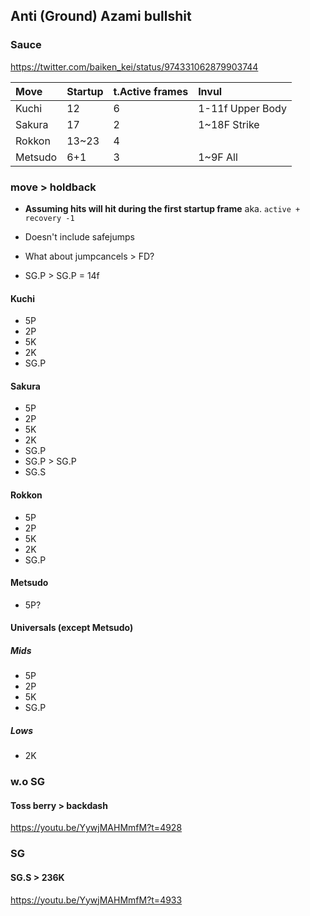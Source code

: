 

## Anti (Ground) Azami bullshit

### Sauce

https://twitter.com/baiken_kei/status/974331062879903744


| Move    | Startup | t.Active frames | Invul            |
|:--------|:--------|:----------------|:-----------------|
| Kuchi   | 12      | 6               | 1-11f Upper Body |
| Sakura  | 17      | 2               | 1~18F Strike     |
| Rokkon  | 13~23   | 4               |                  |
| Metsudo | 6+1     | 3               | 1~9F All         |

### move > holdback

- **Assuming hits will hit during the first startup frame** aka. `active + recovery -1`

- Doesn't include safejumps

- What about jumpcancels > FD?

- SG.P > SG.P = 14f 

#### Kuchi

- 5P
- 2P
- 5K
- 2K
- SG.P

#### Sakura

- 5P
- 2P
- 5K
- 2K
- SG.P
- SG.P > SG.P
- SG.S
#### Rokkon

- 5P
- 2P
- 5K
- 2K
- SG.P

#### Metsudo

- 5P?

#### Universals (except Metsudo)

##### Mids

- 5P
- 2P
- 5K
- SG.P

##### Lows

- 2K

### w.o SG

#### Toss berry > backdash

https://youtu.be/YywjMAHMmfM?t=4928

### SG

#### SG.S > 236K

https://youtu.be/YywjMAHMmfM?t=4933

